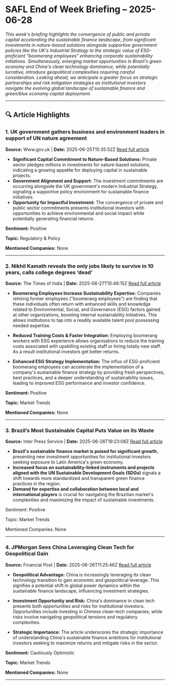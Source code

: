 # SAFL End of Week Briefing – 2025-06-28

_This week's briefing highlights the convergence of public and private capital accelerating the sustainable finance landscape, from significant investments in nature-based solutions alongside supportive government policies like the UK's Industrial Strategy to the strategic value of ESG-proficient "boomerang employees" enhancing corporate sustainability initiatives. Simultaneously, emerging market opportunities in Brazil's green economy and China's clean technology dominance, while potentially lucrative, introduce geopolitical complexities requiring careful consideration. Looking ahead, we anticipate a greater focus on strategic partnerships and risk mitigation strategies as institutional investors navigate the evolving global landscape of sustainable finance and green/blue economy capital deployment._

---

## 🔍 Article Highlights

### 1. UK government gathers business and environment leaders in support of UN nature agreement
**Source:** Www.gov.uk | **Date:** 2025-06-25T15:35:52Z
[Read full article](https://www.gov.uk/government/news/uk-government-gathers-business-and-environment-leaders-in-support-of-un-nature-agreement)


*   **Significant Capital Commitment to Nature-Based Solutions:** Private sector pledges millions in investments for nature-based solutions, indicating a growing appetite for deploying capital in sustainable projects.
*   **Government Alignment and Support:** The investment commitments are occurring alongside the UK government's modern Industrial Strategy, signaling a supportive policy environment for sustainable finance initiatives.
*   **Opportunity for Impactful Investment:** The convergence of private and public sector commitments presents institutional investors with opportunities to achieve environmental and social impact while potentially generating financial returns.

**Sentiment:** Positive

**Topic:** Regulatory & Policy

**Mentioned Companies:** None

---

### 2. Nikhil Kamath reveals the only jobs likely to survive in 10 years, calls college degrees ‘dead’
**Source:** The Times of India | **Date:** 2025-06-27T10:46:15Z
[Read full article](https://timesofindia.indiatimes.com/etimes/trending/nikhil-kamath-reveals-the-only-jobs-likely-to-survive-in-10-years-calls-college-degrees-dead/articleshow/122111687.cms)


*   **Boomerang Employees Increase Sustainability Expertise:** Companies rehiring former employees ("boomerang employees") are finding that these individuals often return with enhanced skills and knowledge related to Environmental, Social, and Governance (ESG) factors gained at other organizations, boosting internal sustainability initiatives. This allows institutions to tap into a readily available talent pool possessing needed expertise.

*   **Reduced Training Costs & Faster Integration:** Employing boomerang workers with ESG experience allows organisations to reduce the training costs associated with upskilling existing staff or hiring totally new staff. As a result institutional investors get better returns.

*   **Enhanced ESG Strategy Implementation:** The influx of ESG-proficient boomerang employees can accelerate the implementation of a company's sustainable finance strategy by providing fresh perspectives, best practices, and a deeper understanding of sustainability issues, leading to improved ESG performance and investor confidence.

**Sentiment:** Positive

**Topic:** Market Trends

**Mentioned Companies:** None

---

### 3. Brazil’s Most Sustainable Capital Puts Value on its Waste
**Source:** Inter Press Service | **Date:** 2025-06-26T19:23:08Z
[Read full article](https://www.ipsnews.net/2025/06/brazils-sustainable-capital-puts-value-waste/)


*   **Brazil's sustainable finance market is poised for significant growth**, presenting new investment opportunities for institutional investors seeking exposure to Latin America's green economy.
*   **Increased focus on sustainability-linked instruments and projects aligned with the UN Sustainable Development Goals (SDGs)** signals a shift towards more standardized and transparent green finance practices in the region.
*   **Demand for expertise and collaboration between local and international players** is crucial for navigating the Brazilian market's complexities and maximizing the impact of sustainable investments.

Sentiment: Positive

Topic: Market Trends

Mentioned Companies: None

---

### 4. JPMorgan Sees China Leveraging Clean Tech for Geopolitical Gain
**Source:** Financial Post | **Date:** 2025-06-26T11:25:46Z
[Read full article](https://financialpost.com/pmn/business-pmn/jpmorgan-sees-china-leveraging-clean-tech-for-geopolitical-gain)


*   **Geopolitical Advantage:** China is increasingly leveraging its clean technology transition to gain economic and geopolitical leverage. This signifies a potential shift in global power dynamics within the sustainable finance landscape, influencing investment strategies.

*   **Investment Opportunity and Risk:** China's dominance in clean tech presents both opportunities and risks for institutional investors. Opportunities include investing in Chinese clean-tech companies, while risks involve navigating geopolitical tensions and regulatory complexities.

*   **Strategic Importance:** The article underscores the strategic importance of understanding China's sustainable finance ambitions for institutional investors seeking to maximize returns and mitigate risks in the sector.

**Sentiment:** Cautiously Optimistic

**Topic:** Market Trends

**Mentioned Companies:** None

---
